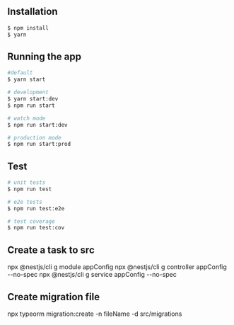 ## Installation

```bash
$ npm install
$ yarn
```

## Running the app

```bash
#default
$ yarn start

# development
$ yarn start:dev
$ npm run start

# watch mode
$ npm run start:dev

# production mode
$ npm run start:prod
```

## Test

```bash
# unit tests
$ npm run test

# e2e tests
$ npm run test:e2e

# test coverage
$ npm run test:cov
```

## Create a task to src
npx @nestjs/cli g module appConfig
npx @nestjs/cli g controller appConfig --no-spec
npx @nestjs/cli g service appConfig --no-spec

## Create migration file
npx typeorm migration:create -n fileName -d src/migrations
